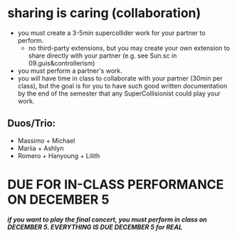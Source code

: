 # sharing is caring (collaboration)
- you must create a 3-5min supercollider work for your partner to perform.
  - no third-party extensions, but you may create your own extension to share directly with your partner (e.g. see Sun.sc in 09.guis&controllerism)
- you must perform a partner's work.  
- you will have time in class to collaborate with your partner (30min per class), but the goal is for you to have such good written documentation by the end of the semester that any SuperCollisionist could play your work.

## Duos/Trio:
- Massimo + Michael
- Mariia + Ashlyn
- Romero + Hanyoung + Lilith

# DUE FOR IN-CLASS PERFORMANCE ON DECEMBER 5
***if you want to play the final concert, you must perform in class on DECEMBER 5. EVERYTHING IS DUE DECEMBER 5 for REAL***
